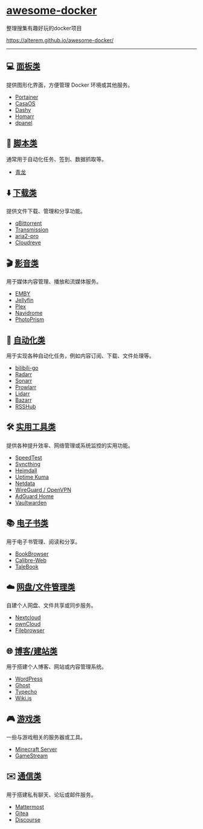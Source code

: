 # [awesome-docker](https://github.com/alterem/awesome-docker)

整理搜集有趣好玩的docker项目

https://alterem.github.io/awesome-docker/

---

## 💻 [面板类](Panels/README.md)

提供图形化界面，方便管理 Docker 环境或其他服务。

- [Portainer](Panels/README.md#Portainer)
- [CasaOS](Panels/README.md#CasaOS)
- [Dashy](Panels/README.md#Dashy)
- [Homarr](Panels/README.md#Homarr)
- [dpanel](Panels/README.md#dpanel)

## 📜 [脚本类](Scripts/README.md)

通常用于自动化任务、签到、数据抓取等。

- [青龙](Scripts/README.md#青龙)

## ⬇️ [下载类](Downloads/README.md)

提供文件下载、管理和分享功能。

- [qBittorrent](Downloads/README.md#qBittorrent)
- [Transmission](Downloads/README.md#Transmission)
- [aria2-pro](Downloads/README.md#aria2-pro)
- [Cloudreve](Downloads/README.md#Cloudreve)

## 🎬 [影音类](Media/README.md)

用于媒体内容管理、播放和流媒体服务。

- [EMBY](Media/README.md#EMBY)
- [Jellyfin](Media/README.md#Jellyfin)
- [Plex](Media/README.md#Plex)
- [Navidrome](Media/README.md#Navidrome)
- [PhotoPrism](Media/README.md#PhotoPrism)

## 🤖 [自动化类](Automation/README.md)

用于实现各种自动化任务，例如内容订阅、下载、文件处理等。

- [bilibili-go](Automation/README.md#bilibili-go)
- [Radarr](Automation/README.md#Radarr)
- [Sonarr](Automation/README.md#Sonarr)
- [Prowlarr](Automation/README.md#Prowlarr)
- [Lidarr](Automation/README.md#Lidarr)
- [Bazarr](Automation/README.md#Bazarr)
- [RSSHub](Automation/README.md#RSSHub)

## 🛠️ [实用工具类](Utilities/README.md)

提供各种提升效率、网络管理或系统监控的实用功能。

- [SpeedTest](Utilities/README.md#SpeedTest)
- [Syncthing](Utilities/README.md#Syncthing)
- [Heimdall](Utilities/README.md#Heimdall)
- [Uptime Kuma](Utilities/README.md#Uptime-Kuma)
- [Netdata](Utilities/README.md#Netdata)
- [WireGuard / OpenVPN](Utilities/README.md#WireGuard--OpenVPN)
- [AdGuard Home](Utilities/README.md#AdGuard-Home)
- [Vaultwarden](Utilities/README.md#Vaultwarden)

## 📚 [电子书类](Ebooks/README.md)

用于电子书管理、阅读和分享。

- [BookBrowser](Ebooks/README.md#BookBrowser)
- [Calibre-Web](Ebooks/README.md#Calibre-Web)
- [TaleBook](Ebooks/README.md#TaleBook)

## ☁️ [网盘/文件管理类](Cloud_File_Management/README.md)

自建个人网盘、文件共享或同步服务。

- [Nextcloud](Cloud_File_Management/README.md#Nextcloud)
- [ownCloud](Cloud_File_Management/README.md#ownCloud)
- [Filebrowser](Cloud_File_Management/README.md#Filebrowser)

## 🌐 [博客/建站类](Blogs_Website/README.md)

用于搭建个人博客、网站或内容管理系统。

- [WordPress](Blogs_Website/README.md#WordPress)
- [Ghost](Blogs_Website/README.md#Ghost)
- [Typecho](Blogs_Website/README.md#Typecho)
- [Wiki.js](Blogs_Website/README.md#Wikijs)

## 🎮 [游戏类](Gaming/README.md)

一些与游戏相关的服务器或工具。

- [Minecraft Server](Gaming/README.md#Minecraft-Server)
- [GameStream](Gaming/README.md#GameStream)

## ✉️ [通信类](Communication/README.md)

用于搭建私有聊天、论坛或邮件服务。

- [Mattermost](Communication/README.md#Mattermost)
- [Gitea](Communication/README.md#Gitea)
- [Discourse](Communication/README.md#Discourse)
